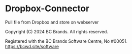 # Dropbox-Connector
Pull file from Dropbox and store on webserver

Copyright (C) 2024 BC Brands. All rights reserved.

Registered with the BC Brands Software Centre, No #00051.
https://bcwd.site/software